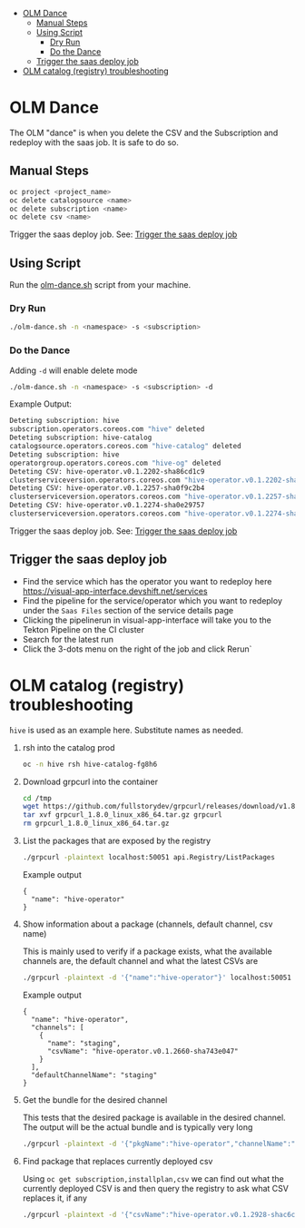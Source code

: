 - [OLM Dance](#olm-dance)
  - [Manual Steps](#manual-steps)
  - [Using Script](#using-script)
    - [Dry Run](#dry-run)
    - [Do the Dance](#do-the-dance)
  - [Trigger the saas deploy job](#trigger-the-saas-deploy-job)
- [OLM catalog (registry) troubleshooting](#olm-catalog-registry-troubleshooting)

# OLM Dance

The OLM "dance" is when you delete the CSV and the Subscription and redeploy with the saas job. It is safe to do so.

## Manual Steps

```sh
oc project <project_name>
oc delete catalogsource <name>
oc delete subscription <name>
oc delete csv <name>
```

Trigger the saas deploy job. See: [Trigger the saas deploy job](#trigger-the-saas-deploy-job)

## Using Script

Run the [olm-dance.sh](olm-dance.sh) script from your machine.

### Dry Run

```sh
./olm-dance.sh -n <namespace> -s <subscription>
```

### Do the Dance

Adding `-d` will enable delete mode

```sh
./olm-dance.sh -n <namespace> -s <subscription> -d
```

Example Output:

```sh
Deteting subscription: hive
subscription.operators.coreos.com "hive" deleted
Deteting subscription: hive-catalog
catalogsource.operators.coreos.com "hive-catalog" deleted
Deteting subscription: hive
operatorgroup.operators.coreos.com "hive-og" deleted
Deteting CSV: hive-operator.v0.1.2202-sha86cd1c9
clusterserviceversion.operators.coreos.com "hive-operator.v0.1.2202-sha86cd1c9" deleted
Deteting CSV: hive-operator.v0.1.2257-sha0f9c2b4
clusterserviceversion.operators.coreos.com "hive-operator.v0.1.2257-sha0f9c2b4" deleted
Deteting CSV: hive-operator.v0.1.2274-sha0e29757
clusterserviceversion.operators.coreos.com "hive-operator.v0.1.2274-sha0e29757" deleted
```

Trigger the saas deploy job. See: [Trigger the saas deploy job](#trigger-the-saas-deploy-job)

## Trigger the saas deploy job

- Find the service which has the operator you want to redeploy here https://visual-app-interface.devshift.net/services
- Find the pipeline for the service/operator which you want to redeploy under the `Saas Files` section of the service details page
- Clicking the pipelinerun in visual-app-interface will take you to the Tekton Pipeline on the CI cluster
- Search for the latest run
- Click the 3-dots menu on the right of the job and click  ̀Rerun`

# OLM catalog (registry) troubleshooting

̀`hive` is used as an example here. Substitute names as needed.

1. rsh into the catalog prod

    ```sh
    oc -n hive rsh hive-catalog-fg8h6
    ```

1. Download grpcurl into the container

    ```sh
    cd /tmp
    wget https://github.com/fullstorydev/grpcurl/releases/download/v1.8.0/grpcurl_1.8.0_linux_x86_64.tar.gz
    tar xvf grpcurl_1.8.0_linux_x86_64.tar.gz grpcurl
    rm grpcurl_1.8.0_linux_x86_64.tar.gz
    ```

1. List the packages that are exposed by the registry

    ```sh
    ./grpcurl -plaintext localhost:50051 api.Registry/ListPackages
    ```

    Example output
    ```
    {
      "name": "hive-operator"
    }
    ```

1. Show information about a package (channels, default channel, csv name)

    This is mainly used to verify if a package exists, what the available channels are, the default channel and what the latest CSVs are

    ```sh
    ./grpcurl -plaintext -d '{"name":"hive-operator"}' localhost:50051 api.Registry/GetPackage
    ```

    Example output
    ```
    {
      "name": "hive-operator",
      "channels": [
        {
          "name": "staging",
          "csvName": "hive-operator.v0.1.2660-sha743e047"
        }
      ],
      "defaultChannelName": "staging"
    }
    ```


1. Get the bundle for the desired channel

    This tests that the desired package is available in the desired channel. The output will be the actual bundle and is typically very long 

    ```sh
    ./grpcurl -plaintext -d '{"pkgName":"hive-operator","channelName":"staging"}' localhost:50051 api.Registry/GetBundleForChannel
    ```

1. Find package that replaces currently deployed csv

    Using `oc get subscription,installplan,csv` we can find out what the currently deployed CSV is and then query the registry to ask what CSV replaces it, if any

    ```sh
    ./grpcurl -plaintext -d '{"csvName":"hive-operator.v0.1.2928-shac6ca3dd","pkgName":"hive-operator","channelName":"production"}' localhost:50051 api.Registry/GetBundleThatReplaces
    ```
